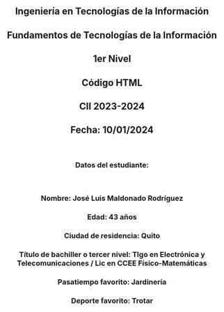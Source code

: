 <!DOCTYPE html>
<html>
    <head>
<meta charset="utf-8" />
<title>Codigo HTML
</title>
<body>
    <br>
    <br>
    <center><img src="https://www.uea.edu.ec/web/v2/wp-content/uploads/2023/02/logo-300x100-color-azul-2-1.png" alt=""></center>
    <br>
    <center><h2>Ingeniería en Tecnologías de la Información</h2></center>
<center><h2>Fundamentos de Tecnologías de la Información</h2></center>
<center><h2>1er Nivel</h2></</center>
<center><h2>Código HTML</h2></center>
<center><h2>CII 2023-2024</h2></center>
<center><h2>Fecha: 10/01/2024</h2></center>
    <br>
<center><h3>Datos del estudiante:</h3></center>
    <br>
<center><img src="https://scontent.fuio16-1.fna.fbcdn.net/v/t39.30808-6/426367671_2644814042336324_4030596389242886261_n.jpg?stp=c0.27.206.206a_dst-jpg_p206x206&_nc_cat=103&ccb=1-7&_nc_sid=3d9721&_nc_ohc=f5vmh5LWyNcAX9UwDHg&_nc_ht=scontent.fuio16-1.fna&oh=00_AfAGW9ksx_jDYvcWgRZCCGvr4jxPr_YmGvVxL8-95ac_fw&oe=65CEC73F" alt=""></center>
<center><h3>Nombre: José Luis Maldonado Rodríguez </h3><center>
<center><h3>Edad: 43 años</h3></center>
<center><h3>Ciudad de residencia: Quito</h3></center>
<center><h3>Título de bachiller o tercer nivel: Tlgo en Electrónica y Telecomunicaciones / Lic en CCEE Físico-Matemáticas</h3></center>
<center><h3>Pasatiempo favorito: Jardinería</h3></center>
<center><h3>Deporte favorito: Trotar</h3></center>
</body>
</html>
